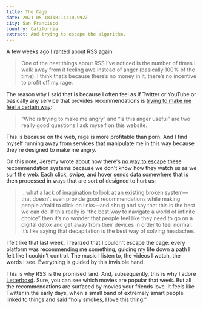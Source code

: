 ```yaml
---
title: The Cage
date: 2021-05-18T18:14:10.992Z
city: San Francisco
country: California
extract: And trying to escape the algorithm.
---
```

A few weeks ago [I ranted](https://twitter.com/robinrendle/status/1388942982225666051) about RSS again:

> One of the neat things about RSS I’ve noticed is the number of times I walk away from it feeling awe instead of anger (basically 100% of the time). I think that’s because there’s no money in it, there’s no incentive to profit off my rage.

The reason why I said that is because I often feel as if Twitter or YouTube or basically any service that provides recommendations is [trying to make me feel a certain way](https://twitter.com/robinrendle/status/1388944569555771398):

> “Who is trying to make me angry” and “is this anger useful” are two really good questions I ask myself on this website.

This is because on the web, rage is more profitable than porn. And I find myself running away from services that manipulate me in this way because they're designed to make me angry.

On this note, Jeremy wrote about how there's [no way to escape](https://adactio.com/journal/18117) these recommendation systems because we don't know how they watch us as we surf the web. Each click, swipe, and hover sends data somewhere that is then processed in ways that are sort of designed to hurt us:

> ...what a lack of imagination to look at an existing broken system—that doesn’t even provide good recommendations while making people afraid to click on links—and shrug and say that this is the best we can do. If this really is “the best way to navigate a world of infinite choice” then it’s no wonder that people feel like they need to go on a digital detox and get away from their devices in order to feel normal. It’s like saying that decapitation is the best way of solving headaches.

I felt like that last week. I realized that I couldn't escape the cage: every platform was recommending me something, guiding my life down a path I felt like I couldn’t control. The music I listen to, the videos I watch, the words I see. Everything is guided by this invisible hand. 

This is why RSS is the promised land. And, subsequently, this is why I adore [Letterboxd](https://letterboxd.com/). Sure, you can see which movies are popular that week. But all the recommendations are surfaced by movies your friends love. It feels like Twitter in the early days, when a small band of extremely smart people linked to things and said “holy smokes, I love this thing.”